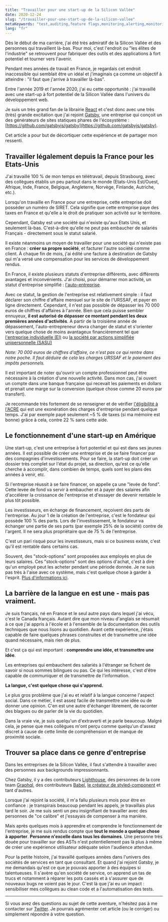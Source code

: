 ```yaml
---
title: "Travailler pour une start-up de la Silicon Vallée"
date: 2020-12-24
slug: "/travailler-pour-une-start-up-de-la-silicon-vallee"
metaKeywords: "test,auditing,feature flags,monitoring,alerting,monitoring,issue tracker"
lang: "fr"
---
```


Dès le début de ma carrière, j'ai été très admiratif de la Silicon Vallée et des personnes qui travaillent là-bas. Pour moi, c'est l'endroit ou "les élites de l'industrie" se retrouvent pour fabriquer des outils et des applications à fort potentiel et tourner vers l'avenir.


Pendant mes années de travail en France, je regardais cet endroit inaccessible qui semblait être un idéal et j'imaginais ça comme un objectif à atteindre : "il faut que j'arrive à travailler là-bas".


Entre l'année 2019 et l'année 2020, j'ai eu cette opportunité : j'ai travaillé avec une start-up à fort potentiel de la Silicon Vallée dans l'univers du développement web.

Je suis un très grand fan de la librairie [React](https://reactjs.org/) et c'est donc avec une très (très) grande excitation que j'ai rejoint [Gatsby](https://www.gatsbyjs.com/), une entreprise qui conçoit un des générateurs de sites statiques phares de l'écosystème : [https://github.com/gatsbyjs/gatsby](https://github.com/gatsbyjs/gatsby).

Cet article a pour but de décortiquer cette expérience et de partager mon ressenti.

## Travailler légalement depuis la France pour les Etats-Unis

J'ai travaillé 100 % de mon temps en télétravail, depuis Strasbourg, avec des collègues établis un peu partout dans le monde (Etats-Unis Est/Ouest, Afrique, Inde, France, Belgique, Angleterre, Norvège, Finlande, Autriche, etc.).

Lorsqu'on travaille en France pour une entreprise, cette entreprise doit posséder un numéro de SIRET. Cela signifie que cette entreprise paye des taxes en France et qu'elle a le droit de pratiquer son activité sur le territoire.

Cependant, Gatsby est une société qui n'existe qu'aux Etats Unis, et seulement là-bas. C'est-à-dire qu'elle ne peut pas embaucher de salariés Français - directement sous le statut salarié.

Il existe néanmoins un moyen de travailler pour une société qui n'existe pas en France : **créer sa propre société**, et facturer l'autre société comme client. À chaque fin de mois, j'ai édité une facture à destination de Gatsby qui m'a versé une compensation pour les services de développement rendus.


En France, il existe plusieurs statuts d'entreprise différents, avec différents avantages et inconvénients. J'ai choisi, pour démarrer mon activité, un statut d'entreprise simplifié : [l'auto-entreprise](http://autoentrepreneur.urssaf.fr/).

Avec ce statut, la gestion de l'entreprise est relativement simple : il faut déclarer son chiffre d'affaire mensuel sur le site de l'URSSAF, et payer en ligne directement. 
Cependant, il n'est pas possible de dépasser les 70 000 euros de chiffres d'affaires à l'année. Bien que cela puisse sembler ennuyeux, **il est autorisé de dépasser ce montant pendant les deux premières années d'activités**. A partir de la troisième année de dépassement, l'auto-entrepreneur devra changer de statut et s'orienter vers quelque chose de moins avantageux financièrement tel que [l'entreprise individuelle (EI)](https://www.economie.gouv.fr/entreprises/statut-entreprise-individuelle) ou [la société par actions simplifiée unipersonnelle (SASU)](https://www.economie.gouv.fr/entreprises/societe-par-actions-simplifiee-unipersonnelle-sasu)

_Note: 70 000 euros de chiffres d'affaire, ce n'est pas ce qui rentre dans notre poche. Il faut déduire de cela les charges URSSAF et le paiement des impôts personnels._

Il est important de noter qu'ouvrir un compte professionnel peut être nécessaire à la création d'une nouvelle activité. Dans mon cas, j'ai ouvert un compte dans une banque française qui recevait les paiements en dollars et prenait une marge sur la conversion (quelque chose comme 20 euros par transfert).

Je recommande très fortement de se renseigner et de vérifier [l'éligibilité à l'ACRE](https://www.portail-autoentrepreneur.fr/actualites/reforme-acre-2020) qui est une exonération des charges d'entreprise pendant quelque temps. J'ai par exemple payé seulement ~5 % de taxes (si ma mémoire est bonne) grâce à cela, contre 22 % sans cette aide.

## Le fonctionnement d'une start-up en Amérique

Une start-up, c'est une entreprise à fort potentiel et qui est dans ses jeunes années. Il est possible de créer une entreprise et de se faire financer par des compagnies d'investissements. Pour se faire, la start-up doit créer un dossier très complet sur l'état du projet, sa direction, qu'est ce qu'elle cherche à accomplir, dans combien de temps, quels sont les plans des années à venir, etc.

Si l'entreprise réussit à se faire financer, on appelle ça une "levée de fond". Cette levée de fond va servir à embaucher et à payer des salaires afin d'accélérer la croissance de l'entreprise et d'essayer de devenir rentable le plus tôt possible.

Les investisseurs, en échange de financement, reçoivent des parts de l'entreprise. Au jour 1 de la création de l'entreprise, c'est le fondateur qui possède 100 % des parts. Lors de l'investissement, le fondateur va échanger une partie de ses parts (par exemple 25% de la société) contre de l'argent. Il ne sera plus propriétaire que de 75 % de l'entreprise. 

C'est un pari risqué pour les investisseurs, mais si ce business existe, c'est qu'il est rentable dans certains cas.

Souvent, des "stock-options" sont proposées aux employés en plus de leurs salaires. Ces "stock-options" sont des options d'achat, c'est à dire qu'un employé peut les acheter pendant une période donnée. Je ne suis pas très à l'aise avec ce système, mais c'est quelque chose à garder à l'esprit. [Plus d'informations ici](https://www.capital.fr/entreprises-marches/stock-options-1316552).


## La barrière de la langue en est une - mais pas vraiment.

Je suis français, né en France et le seul autre pays dans lequel j'ai vécu, c'est le Canada français. Autant dire que mon niveau d'anglais se résumait à ce que j'ai appris à l'école et à l'ensemble de la documentation des outils techniques que nous lisons au quotidien. Avant cette expérience, j'étais capable de faire quelques phrases construites et de transmettre une idée quand nécessaire, mais rien de plus.

Et c'est ça qui est important : **comprendre une idée, et transmettre une idée**.

Les entreprises qui embauchent des salariés à l'étranger se fichent de savoir si nous sommes bilingues ou pas. Ce qui les intéresse, c'est d'être capable de communiquer et de transmettre de l'information.

**La langue, c'est quelque chose qui s'apprend.**

Le plus gros problème que j'ai eu et relatif à la langue concerne l'aspect social. Dans ce métier, il est assez facile de transmettre une idée ou de donner une opinion. C'en est une autre d'échanger librement, de raconter des blagues ou de parler de la vie du quotidien.

Dans la vraie vie, je suis quelqu'un d'extraverti et je parle beaucoup. Malgré cela, je pense que mes collègues m'ont perçu comme quelqu'un d'assez discret à cause de cette limite de compréhension et de manque de proximité sociale.

## Trouver sa place dans ce genre d'entreprise

Dans les entreprises de la Silicon Vallée, il faut s'attendre à travailler avec des personnes aux backgrounds impressionnants.

Chez Gatsby, il y a des contributeurs [Lighthouse](https://developers.google.com/web/tools/lighthouse), des personnes de la core team [Graphql](https://graphql.org/), des contributeurs [Babel](https://babeljs.io/), [le créateur de styled-component](https://twitter.com/mxstbr) et tant d'autres.

Lorsque j'ai rejoint la société, il m'a fallu plusieurs mois pour être en confiance : je transpirais beaucoup pendant les appels, je travaillais plus tard le soir. Je me suis senti un peu insignifiant de travailler avec des personnes de "ce calibre" et j'essayais de compenser à ma manière.

Mais après quelques mois à apprendre et comprendre le fonctionnement de l'entreprise, je me suis rendus compte que **tout le monde a quelque chose à apporter**. **Personne n'excelle dans tous les domaines**. Une personne très douée pour travailler sur des ASTs n'est potentiellement pas là plus à même de créer une expérience utilisateur adéquate selon l'audience attendue.


Pour la petite histoire, j'ai travaillé quelques années dans l'univers des sociétés de services en tant que consultant. Et quand j'ai rejoint Gatsby, je me demandais qu'est ce que je pouvais apporter à des équipes si talentueuses. Il s'avère qu'en société de service, on apprend un tas de trucs et notamment à réparer les pots cassés et à s'assurer que de nouveaux bugs ne voient pas le jour. C'est là que j'ai eu un impact : sensibiliser mes collègues au clean code et a l'automatisation des tests.

---

Si vous avez des questions au sujet de cette aventure, n'hésitez pas à me contacter sur [Twitter](https://twitter.com/mfrachet). Je pourrais agrémenter cet article (ou le corriger) ou simplement répondre à votre question.